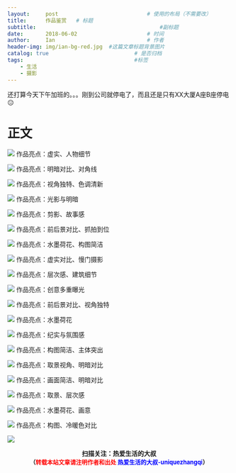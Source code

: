```yaml
---
layout:     post             				# 使用的布局（不需要改）
title:      作品鉴赏   # 标题 
subtitle:    					  				#副标题
date:       2018-06-02  					# 时间
author:     Ian                  			# 作者
header-img: img/ian-bg-red.jpg	#这篇文章标题背景图片
catalog: true                        	# 是否归档
tags:                              		#标签
    - 生活
    - 摄影
---
```


还打算今天下午加班的。。。刚到公司就停电了，而且还是只有XX大厦A座B座停电😑

# 正文

![](http://uniquezhangqi.oss-cn-shenzhen.aliyuncs.com/blog/2018-06-30-%E7%99%BE%E5%B2%81%E8%80%81%E4%BA%BA.png)
作品亮点：虚实、人物细节

![](http://uniquezhangqi.oss-cn-shenzhen.aliyuncs.com/blog/2018-06-30-%E6%97%A0%E9%A2%98.png)
作品亮点：明暗对比、对角线

![](http://uniquezhangqi.oss-cn-shenzhen.aliyuncs.com/blog/2018-06-30-%E4%BA%AD%E4%BA%AD%E7%8E%89%E7%AB%8B.png)
作品亮点：视角独特、色调清新

![](http://uniquezhangqi.oss-cn-shenzhen.aliyuncs.com/blog/2018-06-30-%E6%97%A0%E8%A8%80.png)
作品亮点：光影与明暗

![](http://uniquezhangqi.oss-cn-shenzhen.aliyuncs.com/blog/2018-06-30-%E9%9D%92%E6%98%A5.png)
作品亮点：剪影、故事感 

![](http://uniquezhangqi.oss-cn-shenzhen.aliyuncs.com/blog/2018-06-30-%E5%BE%85%E6%8B%86%E7%9A%84%E6%88%BF%E5%AD%90-1.png)
作品亮点：前后景对比、抓拍到位 

![](http://uniquezhangqi.oss-cn-shenzhen.aliyuncs.com/blog/2018-06-30-%E8%8D%B7%E8%8A%B1.png)
作品亮点：水墨荷花、构图简洁

![](http://uniquezhangqi.oss-cn-shenzhen.aliyuncs.com/blog/2018-06-30-%E6%97%A0%E9%A2%982.png)
作品亮点：虚实对比、慢门摄影

![](http://uniquezhangqi.oss-cn-shenzhen.aliyuncs.com/blog/2018-06-30-%E9%9B%A8%E5%90%8E.png)
作品亮点：层次感、建筑细节

![](http://uniquezhangqi.oss-cn-shenzhen.aliyuncs.com/blog/2018-06-30-%E6%9C%97%E8%AF%BB%E8%80%85.png)
作品亮点：创意多重曝光

![](http://uniquezhangqi.oss-cn-shenzhen.aliyuncs.com/blog/2018-06-30-%E7%A5%9E%E6%B0%94%E7%9A%84%E7%8B%97%E5%AD%90.png)
作品亮点：前后景对比、视角独特

![](http://uniquezhangqi.oss-cn-shenzhen.aliyuncs.com/blog/2018-06-30-%E8%8D%B7.png)
作品亮点：水墨荷花

![](http://uniquezhangqi.oss-cn-shenzhen.aliyuncs.com/blog/2018-06-30-%E9%80%94%E7%BE%8A.png)
作品亮点：纪实与氛围感

![](http://uniquezhangqi.oss-cn-shenzhen.aliyuncs.com/blog/2018-06-30-%E8%A1%8C%E8%B5%B0.png)
作品亮点：构图简洁、主体突出

![](http://uniquezhangqi.oss-cn-shenzhen.aliyuncs.com/blog/2018-06-30-%E5%A4%A7%E9%9B%A8%E5%B0%86%E8%87%B3.png)
作品亮点：取景视角、明暗对比

![](http://uniquezhangqi.oss-cn-shenzhen.aliyuncs.com/blog/2018-06-30-%E6%99%A8%E9%9B%BE.png)
作品亮点：画面简洁、明暗对比 

![](http://uniquezhangqi.oss-cn-shenzhen.aliyuncs.com/blog/2018-06-30-%E5%A4%A7%E7%BE%8E%E6%96%B0%E7%96%86%E4%B9%8B%E6%B1%9F%E5%B8%83%E6%8B%89%E5%85%8B.png)
作品亮点：取景、层次感

![](http://uniquezhangqi.oss-cn-shenzhen.aliyuncs.com/blog/2018-06-30-%E8%8E%B2.png)
作品亮点：水墨荷花、画意

![](http://uniquezhangqi.oss-cn-shenzhen.aliyuncs.com/blog/2018-06-30-070139.png)
作品亮点：构图、冷暖色对比



![](https://ws3.sinaimg.cn/large/006tKfTcgy1fqj5aochgoj309k09kmwz.jpg)
<b><center>扫描关注：热爱生活的大叔</center>
<b><center><font size="2">（<font size="2" color="#FF0000">转载本站文章请注明作者和出处</font> <font size="2" color="#0000FF">热爱生活的大叔-uniquezhangqi</font><font size="2">）</font>
